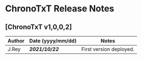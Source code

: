 # ChronoTxT Release Notes

## [ChronoTxT v1,0,0,2]

|Author| Date (yyyy/mm/dd)	| Notes	|
|---------------|---------------|---------------|
|J.Rey|___2021/10/22___|First version deployed.|

